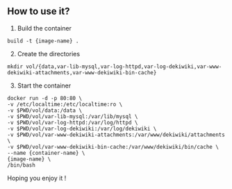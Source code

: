 How to use it?
---------------
1. Build the container

 ```
 build -t {image-name} .
 ```
2. Create the directories

```
mkdir vol/{data,var-lib-mysql,var-log-httpd,var-log-dekiwiki,var-www-dekiwiki-attachments,var-www-dekiwiki-bin-cache}
```
3. Start the container

 ```
docker run -d -p 80:80 \
-v /etc/localtime:/etc/localtime:ro \
-v $PWD/vol/data:/data \
-v $PWD/vol/var-lib-mysql:/var/lib/mysql \
-v $PWD/vol/var-log-httpd:/var/log/httpd \
-v $PWD/vol/var-log-dekiwiki:/var/log/dekiwiki \
-v $PWD/vol/var-www-dekiwiki-attachments:/var/www/dekiwiki/attachments \
-v $PWD/vol/var-www-dekiwiki-bin-cache:/var/www/dekiwiki/bin/cache \
--name {container-name} \
{image-name} \
/bin/bash
 ```
Hoping you enjoy it !


